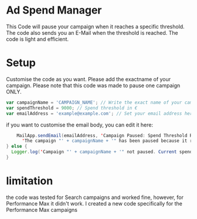 # Ad Spend Manager
This Code will pause your campaign when it reaches a specific threshold. The code also sends you an E-Mail when the threshold is reached. The code is light and efficient.

# Setup

Customise the code as you want. Please add the exactname of your campaign. Please note that this code was made to pause one campaign ONLY.

```javascript
var campaignName = 'CAMPAIGN_NAME'; // Write the exact name of your campaign
var spendThreshold = 9000; // Spend threshold in €
var emailAddress = 'example@example.com'; // Set your email address here

```

if you want to customise the email body, you can edit it here:

```java script
    MailApp.sendEmail(emailAddress, 'Campaign Paused: Spend Threshold Reached', 
      'The campaign "' + campaignName + '" has been paused because it reached the spend threshold of ' + spendThreshold + ' €.');
} else {
  Logger.log('Campaign "' + campaignName + '" not paused. Current spend: ' + spend + ' €');
}
```
# limitation
the code was tested for Search campaigns and worked fine, however, for Performance Max it didn't work. I created a new code specifically for the Performance Max campaigns
